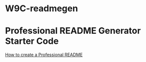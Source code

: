 # W9C-readmegen
# Professional README Generator Starter Code

[How to create a Professional README](https://coding-boot-camp.github.io/full-stack/github/professional-readme-guide)
